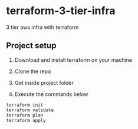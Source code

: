 # terraform-3-tier-infra
3 tier aws infra with terraform

## Project setup

1. Download and install terraform on your machine

2. Clone the repo

3. Get inside project folder

4. Execute the commands below
```
terraform init
terraform validate
terraform plan
terraform apply
```